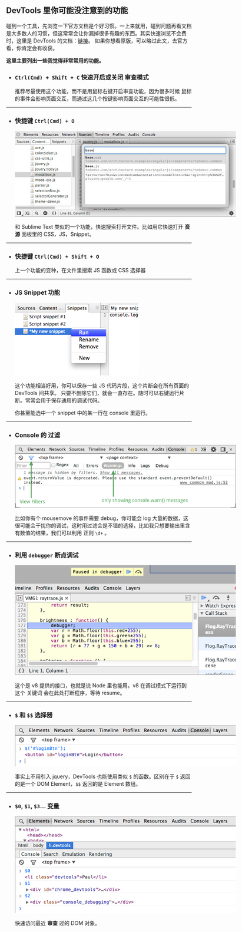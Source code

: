 <style type="text/css">
    img {
        max-width: 600px;
    }
</style>

## DevTools 里你可能没注意到的功能

碰到一个工具，先浏览一下官方文档是个好习惯。一上来就用，碰到问题再看文档是大多数人的习惯，但这常常会让你漏掉很多有趣的东西。其实快速浏览不会费时，这里是 DevTools 的文档：[链接](https://developer.chrome.com/devtools/index)。
如果你想看原版，可以略过此文，去官方看，你肯定会有收获。

**这里主要列出一些我觉得非常常用的功能。**

* ### `Ctrl(Cmd) + Shift + C` 快速开启或关闭 **审查模式**

  推荐尽量使用这个功能，而不是用鼠标右键开启审查功能，因为很多时候 鼠标 的事件会影响页面交互，而通过这几个按键影响页面交互的可能性很低。

*****************************************************************************

* ### 快捷键 `Ctrl(Cmd) + O`

  ![sources_basefind](img/[2014.07.20]/sources_basefind.jpg)

  和 Sublime Text 类似的一个功能，快速搜索打开文件。比如用它快速打开 **资源** 面板里的 CSS，JS，Snippet。

*****************************************************************************

* ### 快捷键 `Ctrl(Cmd) + Shift + O`

  上一个功能的变种，在文件里搜索 JS 函数或 CSS 选择器

*****************************************************************************

* ### JS Snippet 功能

  ![snippets_run](img/[2014.07.20]/snippets_run.png)

  这个功能相当好用，你可以保存一些 JS 代码片段，这个片断会在所有页面的 DevTools 间共享。
  只要不删除它们，就会一直存在。随时可以右键运行片断。常常会用于保存通用的调试代码。

  你甚至能选中一个 snippet 中的某一行在 console 里运行。

*****************************************************************************

* ### Console 的 过滤

  ![filter-errors](img/[2014.07.20]/filter-errors.png)

  比如你有个 mousemove 的事件需要 debug，你可能会 log 大量的数据，这很可能会干扰你的调试，这时用过滤会是不错的选择，比如我只想要输出里含有数值的结果，我们可以利用 正则 `\d+` 。

*****************************************************************************

* ### 利用 `debugger` 断点调试

  ![debugger](img/[2014.07.20]/debugger.png)

  这个是 v8 提供的接口，也就是说 Node 里也能用。v8 在调试模式下运行到这个 关键词 会在此处打断程序，等待 resume。

*****************************************************************************

* ### `$` 和 `$$` 选择器

  ![select-login-btn](img/[2014.07.20]/select-login-btn.png)

  事实上不用引入 jquery，DevTools 也能使用类似 `$` 的函数。区别在于 `$` 返回的是一个 DOM Element，`$$` 返回的是 Element 数组。

*****************************************************************************

* ### `$0`, `$1`, `$3`... 变量

  ![recent-selection](img/[2014.07.20]/recent-selection.png)

  快速访问最近 **审查** 过的 DOM 对象。

